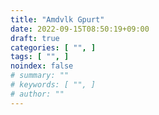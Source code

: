 ```yaml
---
title: "Amdvlk Gpurt"
date: 2022-09-15T08:50:19+09:00
draft: true
categories: [ "", ]
tags: [ "", ]
noindex: false
# summary: ""
# keywords: [ "", ]
# author: ""
---
```


